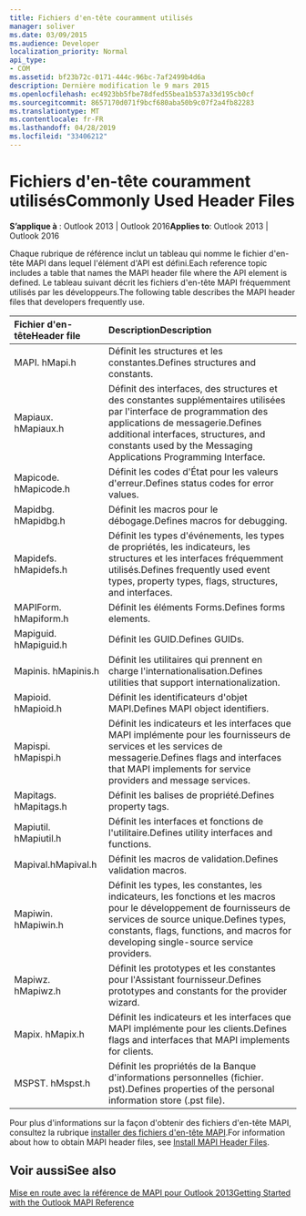 ```yaml
---
title: Fichiers d'en-tête couramment utilisés
manager: soliver
ms.date: 03/09/2015
ms.audience: Developer
localization_priority: Normal
api_type:
- COM
ms.assetid: bf23b72c-0171-444c-96bc-7af2499b4d6a
description: Dernière modification le 9 mars 2015
ms.openlocfilehash: ec4923bb5fbe78dfed55bea1b537a33d195cb0cf
ms.sourcegitcommit: 8657170d071f9bcf680aba50b9c07f2a4fb82283
ms.translationtype: MT
ms.contentlocale: fr-FR
ms.lasthandoff: 04/28/2019
ms.locfileid: "33406212"
---
```

# <a name="commonly-used-header-files"></a><span data-ttu-id="75b39-103">Fichiers d'en-tête couramment utilisés</span><span class="sxs-lookup"><span data-stu-id="75b39-103">Commonly Used Header Files</span></span>

  
  
<span data-ttu-id="75b39-104">**S’applique à** : Outlook 2013 | Outlook 2016</span><span class="sxs-lookup"><span data-stu-id="75b39-104">**Applies to**: Outlook 2013 | Outlook 2016</span></span> 
  
<span data-ttu-id="75b39-105">Chaque rubrique de référence inclut un tableau qui nomme le fichier d'en-tête MAPI dans lequel l'élément d'API est défini.</span><span class="sxs-lookup"><span data-stu-id="75b39-105">Each reference topic includes a table that names the MAPI header file where the API element is defined.</span></span> <span data-ttu-id="75b39-106">Le tableau suivant décrit les fichiers d'en-tête MAPI fréquemment utilisés par les développeurs.</span><span class="sxs-lookup"><span data-stu-id="75b39-106">The following table describes the MAPI header files that developers frequently use.</span></span>
  
|<span data-ttu-id="75b39-107">**Fichier d'en-tête**</span><span class="sxs-lookup"><span data-stu-id="75b39-107">**Header file**</span></span>|<span data-ttu-id="75b39-108">**Description**</span><span class="sxs-lookup"><span data-stu-id="75b39-108">**Description**</span></span>|
|:-----|:-----|
|<span data-ttu-id="75b39-109">MAPI. h</span><span class="sxs-lookup"><span data-stu-id="75b39-109">Mapi.h</span></span>  <br/> |<span data-ttu-id="75b39-110">Définit les structures et les constantes.</span><span class="sxs-lookup"><span data-stu-id="75b39-110">Defines structures and constants.</span></span>  <br/> |
|<span data-ttu-id="75b39-111">Mapiaux. h</span><span class="sxs-lookup"><span data-stu-id="75b39-111">Mapiaux.h</span></span>  <br/> |<span data-ttu-id="75b39-112">Définit des interfaces, des structures et des constantes supplémentaires utilisées par l'interface de programmation des applications de messagerie.</span><span class="sxs-lookup"><span data-stu-id="75b39-112">Defines additional interfaces, structures, and constants used by the Messaging Applications Programming Interface.</span></span>  <br/> |
|<span data-ttu-id="75b39-113">Mapicode. h</span><span class="sxs-lookup"><span data-stu-id="75b39-113">Mapicode.h</span></span>  <br/> |<span data-ttu-id="75b39-114">Définit les codes d'État pour les valeurs d'erreur.</span><span class="sxs-lookup"><span data-stu-id="75b39-114">Defines status codes for error values.</span></span>  <br/> |
|<span data-ttu-id="75b39-115">Mapidbg. h</span><span class="sxs-lookup"><span data-stu-id="75b39-115">Mapidbg.h</span></span>  <br/> |<span data-ttu-id="75b39-116">Définit les macros pour le débogage.</span><span class="sxs-lookup"><span data-stu-id="75b39-116">Defines macros for debugging.</span></span>  <br/> |
|<span data-ttu-id="75b39-117">Mapidefs. h</span><span class="sxs-lookup"><span data-stu-id="75b39-117">Mapidefs.h</span></span>  <br/> |<span data-ttu-id="75b39-118">Définit les types d'événements, les types de propriétés, les indicateurs, les structures et les interfaces fréquemment utilisés.</span><span class="sxs-lookup"><span data-stu-id="75b39-118">Defines frequently used event types, property types, flags, structures, and interfaces.</span></span>  <br/> |
|<span data-ttu-id="75b39-119">MAPIForm. h</span><span class="sxs-lookup"><span data-stu-id="75b39-119">Mapiform.h</span></span>  <br/> |<span data-ttu-id="75b39-120">Définit les éléments Forms.</span><span class="sxs-lookup"><span data-stu-id="75b39-120">Defines forms elements.</span></span>  <br/> |
|<span data-ttu-id="75b39-121">Mapiguid. h</span><span class="sxs-lookup"><span data-stu-id="75b39-121">Mapiguid.h</span></span>  <br/> |<span data-ttu-id="75b39-122">Définit les GUID.</span><span class="sxs-lookup"><span data-stu-id="75b39-122">Defines GUIDs.</span></span>  <br/> |
|<span data-ttu-id="75b39-123">Mapinis. h</span><span class="sxs-lookup"><span data-stu-id="75b39-123">Mapinis.h</span></span>  <br/> |<span data-ttu-id="75b39-124">Définit les utilitaires qui prennent en charge l'internationalisation.</span><span class="sxs-lookup"><span data-stu-id="75b39-124">Defines utilities that support internationalization.</span></span>  <br/> |
|<span data-ttu-id="75b39-125">Mapioid. h</span><span class="sxs-lookup"><span data-stu-id="75b39-125">Mapioid.h</span></span>  <br/> |<span data-ttu-id="75b39-126">Définit les identificateurs d'objet MAPI.</span><span class="sxs-lookup"><span data-stu-id="75b39-126">Defines MAPI object identifiers.</span></span>  <br/> |
|<span data-ttu-id="75b39-127">Mapispi. h</span><span class="sxs-lookup"><span data-stu-id="75b39-127">Mapispi.h</span></span>  <br/> |<span data-ttu-id="75b39-128">Définit les indicateurs et les interfaces que MAPI implémente pour les fournisseurs de services et les services de messagerie.</span><span class="sxs-lookup"><span data-stu-id="75b39-128">Defines flags and interfaces that MAPI implements for service providers and message services.</span></span>  <br/> |
|<span data-ttu-id="75b39-129">Mapitags. h</span><span class="sxs-lookup"><span data-stu-id="75b39-129">Mapitags.h</span></span>  <br/> |<span data-ttu-id="75b39-130">Définit les balises de propriété.</span><span class="sxs-lookup"><span data-stu-id="75b39-130">Defines property tags.</span></span>  <br/> |
|<span data-ttu-id="75b39-131">Mapiutil. h</span><span class="sxs-lookup"><span data-stu-id="75b39-131">Mapiutil.h</span></span>  <br/> |<span data-ttu-id="75b39-132">Définit les interfaces et fonctions de l'utilitaire.</span><span class="sxs-lookup"><span data-stu-id="75b39-132">Defines utility interfaces and functions.</span></span>  <br/> |
|<span data-ttu-id="75b39-133">Mapival.h</span><span class="sxs-lookup"><span data-stu-id="75b39-133">Mapival.h</span></span>  <br/> |<span data-ttu-id="75b39-134">Définit les macros de validation.</span><span class="sxs-lookup"><span data-stu-id="75b39-134">Defines validation macros.</span></span>  <br/> |
|<span data-ttu-id="75b39-135">Mapiwin. h</span><span class="sxs-lookup"><span data-stu-id="75b39-135">Mapiwin.h</span></span>  <br/> |<span data-ttu-id="75b39-136">Définit les types, les constantes, les indicateurs, les fonctions et les macros pour le développement de fournisseurs de services de source unique.</span><span class="sxs-lookup"><span data-stu-id="75b39-136">Defines types, constants, flags, functions, and macros for developing single-source service providers.</span></span>  <br/> |
|<span data-ttu-id="75b39-137">Mapiwz. h</span><span class="sxs-lookup"><span data-stu-id="75b39-137">Mapiwz.h</span></span>  <br/> |<span data-ttu-id="75b39-138">Définit les prototypes et les constantes pour l'Assistant fournisseur.</span><span class="sxs-lookup"><span data-stu-id="75b39-138">Defines prototypes and constants for the provider wizard.</span></span>  <br/> |
|<span data-ttu-id="75b39-139">Mapix. h</span><span class="sxs-lookup"><span data-stu-id="75b39-139">Mapix.h</span></span>  <br/> |<span data-ttu-id="75b39-140">Définit les indicateurs et les interfaces que MAPI implémente pour les clients.</span><span class="sxs-lookup"><span data-stu-id="75b39-140">Defines flags and interfaces that MAPI implements for clients.</span></span>  <br/> |
|<span data-ttu-id="75b39-141">MSPST. h</span><span class="sxs-lookup"><span data-stu-id="75b39-141">Mspst.h</span></span>  <br/> |<span data-ttu-id="75b39-142">Définit les propriétés de la Banque d'informations personnelles (fichier. pst).</span><span class="sxs-lookup"><span data-stu-id="75b39-142">Defines properties of the personal information store (.pst file).</span></span>  <br/> |
   
<span data-ttu-id="75b39-143">Pour plus d'informations sur la façon d'obtenir des fichiers d'en-tête MAPI, consultez la rubrique [installer des fichiers d'en-tête MAPI](how-to-install-mapi-header-files.md).</span><span class="sxs-lookup"><span data-stu-id="75b39-143">For information about how to obtain MAPI header files, see [Install MAPI Header Files](how-to-install-mapi-header-files.md).</span></span>
  
## <a name="see-also"></a><span data-ttu-id="75b39-144">Voir aussi</span><span class="sxs-lookup"><span data-stu-id="75b39-144">See also</span></span>



[<span data-ttu-id="75b39-145">Mise en route avec la référence de MAPI pour Outlook 2013</span><span class="sxs-lookup"><span data-stu-id="75b39-145">Getting Started with the Outlook MAPI Reference</span></span>](getting-started-with-the-outlook-mapi-reference.md)

